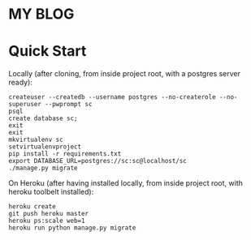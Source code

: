 MY BLOG
=======

Quick Start
===========

Locally (after cloning, from inside project root, with a postgres server ready):

    createuser --createdb --username postgres --no-createrole --no-superuser --pwprompt sc
    psql
    create database sc;
    exit
    exit
    mkvirtualenv sc
    setvirtualenvproject
    pip install -r requirements.txt
    export DATABASE_URL=postgres://sc:sc@localhost/sc
    ./manage.py migrate

On Heroku (after having installed locally, from inside project root, with heroku toolbelt installed):

    heroku create
    git push heroku master
    heroku ps:scale web=1
    heroku run python manage.py migrate
